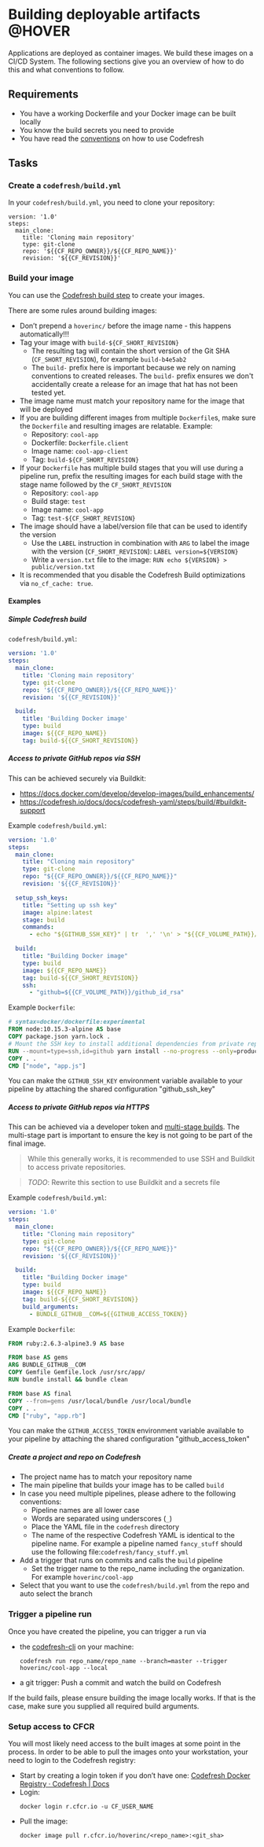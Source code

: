 # Building deployable artifacts @HOVER
Applications are deployed as container images. We build these images on a CI/CD System. The following sections give you an overview of how to do this and what conventions to follow.

## Requirements
* You have a working Dockerfile and your Docker image can be built locally
* You know the build secrets you need to provide
* You have read the [conventions](codefresh.md) on how to use Codefresh

## Tasks
### Create a `codefresh/build.yml`
In your `codefresh/build.yml`, you need to clone your repository:
```
version: '1.0'
steps:
  main_clone:
    title: 'Cloning main repository'
    type: git-clone
    repo: '${{CF_REPO_OWNER}}/${{CF_REPO_NAME}}'
    revision: '${{CF_REVISION}}'
```

### Build your image
You can use the [Codefresh build step](https://codefresh.io/docs/docs/codefresh-yaml/steps/build/) to create your images.

There are some rules around building images:
* Don’t prepend a `hoverinc/`  before the image name - this happens automatically!!!
* Tag your image with `build-${CF_SHORT_REVISION}`
  * The resulting tag will contain the short version of the Git SHA (`CF_SHORT_REVISION`), for example `build-b4e5ab2`
  * The `build-` prefix here is important because we rely on naming conventions to created releases. The `build-` prefix ensures we don't accidentally create a release for an image that hat has not been tested yet.
* The image name must match your repository name for the image that will be deployed
* If you are building different images from multiple `Dockerfile`s, make sure the `Dockerfile` and resulting images are relatable. Example:
  * Repository: `cool-app`
  * Dockerfile: `Dockerfile.client`
  * Image name: `cool-app-client`
  * Tag: `build-${CF_SHORT_REVISION}`
* If your `Dockerfile` has multiple build stages that you will use during a pipeline run, prefix the resulting images for each build stage with the stage name followed by the `CF_SHORT_REVISION`
  * Repository: `cool-app`
  * Build stage: `test`
  * Image name: `cool-app`
  * Tag: `test-${CF_SHORT_REVISION}`
* The image should have a label/version file that can be used to identify the version
  * Use the `LABEL` instruction in combination with `ARG` to label the image with the version (`CF_SHORT_REVISION`): `LABEL version=${VERSION}`
  * Write a `version.txt` file to the image: `RUN echo ${VERSION} > public/version.txt`
* It is recommended that you disable the Codefresh Build optimizations via `no_cf_cache: true`.

#### Examples

##### Simple Codefresh build
`codefresh/build.yml`:
```yaml
version: '1.0'
steps:
  main_clone:
    title: 'Cloning main repository'
    type: git-clone
    repo: '${{CF_REPO_OWNER}}/${{CF_REPO_NAME}}'
    revision: '${{CF_REVISION}}'

  build:
    title: 'Building Docker image'
    type: build
    image: ${{CF_REPO_NAME}}
    tag: build-${{CF_SHORT_REVISION}}
````

##### Access to private GitHub repos via SSH
This can be achieved securely via Buildkit:
* https://docs.docker.com/develop/develop-images/build_enhancements/
* https://codefresh.io/docs/docs/codefresh-yaml/steps/build/#buildkit-support

Example `codefresh/build.yml`:
```yaml
version: '1.0'
steps:
  main_clone:
    title: "Cloning main repository"
    type: git-clone
    repo: "${{CF_REPO_OWNER}}/${{CF_REPO_NAME}}"
    revision: '${{CF_REVISION}}'

  setup_ssh_keys:
    title: "Setting up ssh key"
    image: alpine:latest
    stage: build
    commands:
      - echo "${GITHUB_SSH_KEY}" | tr  ',' '\n' > "${{CF_VOLUME_PATH}}/github_id_rsa"

  build:
    title: "Building Docker image"
    type: build
    image: ${{CF_REPO_NAME}}
    tag: build-${{CF_SHORT_REVISION}}
    ssh:
      - "github=${{CF_VOLUME_PATH}}/github_id_rsa"
```

Example `Dockerfile`:
```dockerfile
# syntax=docker/dockerfile:experimental
FROM node:10.15.3-alpine AS base
COPY package.json yarn.lock .
# Mount the SSH key to install additional dependencies from private repos
RUN --mount=type=ssh,id=github yarn install --no-progress --only=production
COPY . .
CMD ["node", "app.js"]
```

You can make the `GITHUB_SSH_KEY` environment variable available to your pipeline by attaching the shared configuration "github_ssh_key"

##### Access to private GitHub repos via HTTPS
This can be achieved via a developer token and [multi-stage builds](https://docs.docker.com/develop/develop-images/multistage-build/). The multi-stage part is important to ensure the key is not going to be part of the final image.

> While this generally works, it is recommended to use SSH and Buildkit to access private repositories.

> *TODO*: Rewrite this section to use Buildkit and a secrets file

Example `codefresh/build.yml`:
```yaml
version: '1.0'
steps:
  main_clone:
    title: "Cloning main repository"
    type: git-clone
    repo: "${{CF_REPO_OWNER}}/${{CF_REPO_NAME}}"
    revision: '${{CF_REVISION}}'

  build:
    title: "Building Docker image"
    type: build
    image: ${{CF_REPO_NAME}}
    tag: build-${{CF_SHORT_REVISION}}
    build_arguments:
      - BUNDLE_GITHUB__COM=${{GITHUB_ACCESS_TOKEN}}
```

Example `Dockerfile`:
```dockerfile
FROM ruby:2.6.3-alpine3.9 AS base

FROM base AS gems
ARG BUNDLE_GITHUB__COM
COPY Gemfile Gemfile.lock /usr/src/app/
RUN bundle install && bundle clean

FROM base AS final
COPY --from=gems /usr/local/bundle /usr/local/bundle
COPY . .
CMD ["ruby", "app.rb"]
```

You can make the `GITHUB_ACCESS_TOKEN` environment variable available to your pipeline by attaching the shared configuration "github_access_token"

##### Create a project and repo on Codefresh
* The project name has to match your repository name
* The main pipeline that builds your image has to be called `build`
* In case you need multiple pipelines, please adhere to the following conventions:
  * Pipeline names are all lower case
  * Words are separated using underscores (`_`)
  * Place the YAML file in the `codefresh` directory
  * The name of the respective Codefresh YAML is identical to the pipeline name. For example a pipeline named `fancy_stuff` should use the following file:`codefresh/fancy_stuff.yml`
* Add a trigger that runs on commits and calls the `build` pipeline
  * Set the trigger name to the repo_name including the organization. For example `hoverinc/cool-app`
* Select that you want to use the `codefresh/build.yml` from the repo and auto select the branch

### Trigger a pipeline run
Once you have created the pipeline, you can trigger a run via
* the [codefresh-cli](https://codefresh-io.github.io/cli/installation/) on your machine:
  ```
  codefresh run repo_name/repo_name --branch=master --trigger hoverinc/cool-app --local
  ```
* a git trigger: Push a commit and watch the build on Codefresh

If the build fails, please ensure building the image locally works. If that is the case, make sure you supplied all required build arguments.

### Setup access to CFCR
You will most likely need access to the built images at some point in the process. In order to be able to pull the images onto your workstation, your need to login to the Codefresh registry:
* Start by creating a login token if you don’t have one: [Codefresh Docker Registry · Codefresh | Docs](https://codefresh.io/docs/docs/docker-registries/codefresh-registry/)
* Login:
  ```
  docker login r.cfcr.io -u CF_USER_NAME
  ```
* Pull the image:
  ```
  docker image pull r.cfcr.io/hoverinc/<repo_name>:<git_sha>
  ```

